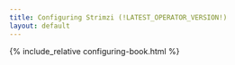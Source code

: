```yaml
---
title: Configuring Strimzi (!LATEST_OPERATOR_VERSION!)
layout: default
---
```


{% include_relative configuring-book.html %}
